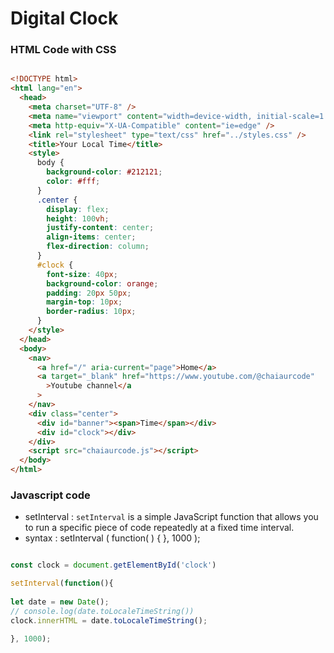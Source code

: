 # Digital Clock

### HTML Code with CSS

``` HTML 

<!DOCTYPE html>
<html lang="en">
  <head>
    <meta charset="UTF-8" />
    <meta name="viewport" content="width=device-width, initial-scale=1.0" />
    <meta http-equiv="X-UA-Compatible" content="ie=edge" />
    <link rel="stylesheet" type="text/css" href="../styles.css" />
    <title>Your Local Time</title>
    <style>
      body {
        background-color: #212121;
        color: #fff;
      }
      .center {
        display: flex;
        height: 100vh;
        justify-content: center;
        align-items: center;
        flex-direction: column;
      }
      #clock {
        font-size: 40px;
        background-color: orange;
        padding: 20px 50px;
        margin-top: 10px;
        border-radius: 10px;
      }
    </style>
  </head>
  <body>
    <nav>
      <a href="/" aria-current="page">Home</a>
      <a target="_blank" href="https://www.youtube.com/@chaiaurcode"
        >Youtube channel</a
      >
    </nav>
    <div class="center">
      <div id="banner"><span>Time</span></div>
      <div id="clock"></div>
    </div>
    <script src="chaiaurcode.js"></script>
  </body>
</html>

```

### Javascript code

- setInterval : `setInterval` is a simple JavaScript function that allows you to run a specific piece of code repeatedly at a fixed time interval.
- syntax : setInterval ( function( ) { }, 1000 );


``` javascript 

const clock = document.getElementById('clock')

setInterval(function(){
  
let date = new Date();
// console.log(date.toLocaleTimeString())
clock.innerHTML = date.toLocaleTimeString();

}, 1000);


```

